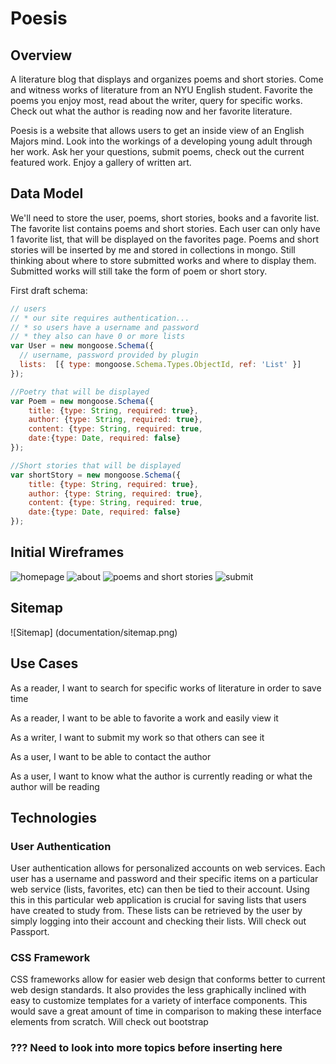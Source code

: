 
# Poesis

## Overview

A literature blog that displays and organizes poems and short stories. Come and witness works of literature from an NYU English student. Favorite the poems you enjoy most, read about the writer, query for specific works. Check out what the author is reading now and her favorite literature.

Poesis is a website that allows users to get an inside view of an English Majors mind. Look into the workings of a developing young adult through her work. Ask her your questions, submit poems, check out the current featured work. Enjoy a gallery of written art.


## Data Model

We'll need to store the user, poems, short stories, books and a favorite list. The favorite list contains poems and short stories. Each user can only have 1 favorite list, that will be displayed on the favorites page. Poems and short stories will be inserted by me and stored in collections in mongo. Still thinking about where to store submitted works and where to display them. Submitted works will still take the form of poem or short story.

First draft schema:

```javascript
// users
// * our site requires authentication...
// * so users have a username and password
// * they also can have 0 or more lists
var User = new mongoose.Schema({
  // username, password provided by plugin
  lists:  [{ type: mongoose.Schema.Types.ObjectId, ref: 'List' }]
});

//Poetry that will be displayed
var Poem = new mongoose.Schema({
	title: {type: String, required: true},
	author: {type: String, required: true},
	content: {type: String, required: true,
	date:{type: Date, required: false}
});

//Short stories that will be displayed
var shortStory = new mongoose.Schema({
	title: {type: String, required: true},
	author: {type: String, required: true},
	content: {type: String, required: true,
	date:{type: Date, required: false}
});
```

## Initial Wireframes

![homepage](documentation/home.jpg)
![about](documentation/about.jpg)
![poems and short stories](documentation/poems.shortstories.jpg)
![submit](documentation/submit.jpg)

## Sitemap

![Sitemap] (documentation/sitemap.png)

## Use Cases

As a reader, I want to search for specific works of literature in order to save time

As a reader, I want to be able to favorite a work and easily view it

As a writer, I want to submit my work so that others can see it

As a user, I want to be able to contact the author

As a user, I want to know what the author is currently reading or what the author will be reading


## Technologies

### User Authentication

User authentication allows for personalized accounts on web services. Each user has a username and password and their specific items on a particular web service (lists, favorites, etc) can then be tied to their account. Using this in this particular web application is crucial for saving lists that users have created to study from. These lists can be retrieved by the user by simply logging into their account and checking their lists. Will check out Passport.

### CSS Framework

CSS frameworks allow for easier web design that conforms better to current web design standards. It also provides the less graphically inclined with easy to customize templates for a variety of interface components. This would save a great amount of time in comparison to making these interface elements from scratch. Will check out bootstrap

### ??? Need to look into more topics before inserting here
